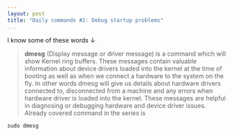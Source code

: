 ```yaml
---
layout: post
title: "Daily commands #2: Debug startup problems"
...
```


I know some of these words ↓

>   **dmesg** (Display message or driver message) is a command which will show
>   Kernel ring buffers. These messages contain valuable information about
>   device drivers loaded into the kernel at the time of booting as well as when
>   we connect a hardware to the system on the fly. In other words dmesg will
>   give us details about hardware drivers connected to, disconnected from a
>   machine and any errors when hardware driver is loaded into the kernel. These
>   messages are helpful in diagnosing or debugging hardware and device driver
>   issues. Already covered command in the series is

~~~~~~~~~~~~~~~~~~~~~~~~~~~~~~~~~~~~~~~~~~~~~~~~~~~~~~~~~~~~~~~~~~~~~~~~~~~~~~~~
sudo dmesg
~~~~~~~~~~~~~~~~~~~~~~~~~~~~~~~~~~~~~~~~~~~~~~~~~~~~~~~~~~~~~~~~~~~~~~~~~~~~~~~~

<!--more-->

<script type="text/javascript" src="https://asciinema.org/a/6zmrwj8hshjkk0z2wqc5brooc.js" id="asciicast-21264" async></script>